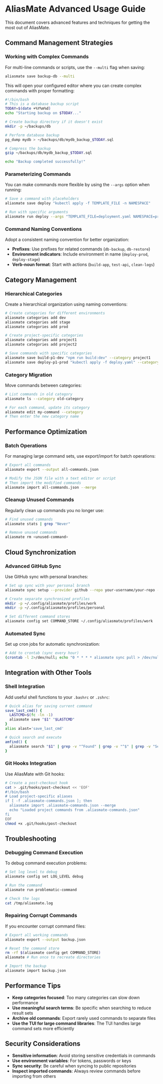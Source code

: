 # AliasMate Advanced Usage Guide

This document covers advanced features and techniques for getting the most out of AliasMate.

## Command Management Strategies

### Working with Complex Commands

For multi-line commands or scripts, use the `--multi` flag when saving:

```bash
aliasmate save backup-db --multi
```

This will open your configured editor where you can create complex commands with proper formatting:

```bash
#!/bin/bash
# This is a database backup script
TODAY=$(date +%Y%m%d)
echo "Starting backup on $TODAY..."

# Create backup directory if it doesn't exist
mkdir -p ~/backups/db

# Perform database backup
pg_dump mydb > ~/backups/db/mydb_backup_$TODAY.sql

# Compress the backup
gzip ~/backups/db/mydb_backup_$TODAY.sql

echo "Backup completed successfully!"
```

### Parameterizing Commands

You can make commands more flexible by using the `--args` option when running:

```bash
# Save a command with placeholders
aliasmate save deploy "kubectl apply -f TEMPLATE_FILE -n NAMESPACE"

# Run with specific arguments
aliasmate run deploy --args "TEMPLATE_FILE=deployment.yaml NAMESPACE=production"
```

### Command Naming Conventions

Adopt a consistent naming convention for better organization:

- **Prefixes**: Use prefixes for related commands (`db-backup`, `db-restore`)
- **Environment indicators**: Include environment in name (`deploy-prod`, `deploy-stage`)
- **Verb-noun format**: Start with actions (`build-app`, `test-api`, `clean-logs`)

## Category Management

### Hierarchical Categories

Create a hierarchical organization using naming conventions:

```bash
# Create categories for different environments
aliasmate categories add dev
aliasmate categories add stage
aliasmate categories add prod

# Create project-specific categories
aliasmate categories add project1
aliasmate categories add project2

# Save commands with specific categories
aliasmate save build-p1-dev "npm run build:dev" --category project1
aliasmate save deploy-p1-prod "kubectl apply -f deploy.yaml" --category prod
```

### Category Migration

Move commands between categories:

```bash
# List commands in old category
aliasmate ls --category old-category

# For each command, update its category
aliasmate edit my-command --category
# Then enter the new category name
```

## Performance Optimization

### Batch Operations

For managing large command sets, use export/import for batch operations:

```bash
# Export all commands
aliasmate export --output all-commands.json

# Modify the JSON file with a text editor or script
# Then import the modified commands
aliasmate import all-commands.json --merge
```

### Cleanup Unused Commands

Regularly clean up commands you no longer use:

```bash
# Find unused commands
aliasmate stats | grep "Never"

# Remove unused commands
aliasmate rm <unused-command>
```

## Cloud Synchronization

### Advanced GitHub Sync

Use GitHub sync with personal branches:

```bash
# Set up sync with your personal branch
aliasmate sync setup --provider github --repo your-username/your-repo --branch personal-commands

# Create separate synchronized profiles
mkdir -p ~/.config/aliasmate/profiles/work
mkdir -p ~/.config/aliasmate/profiles/personal

# Set different command stores
aliasmate config set COMMAND_STORE ~/.config/aliasmate/profiles/work
```

### Automated Sync

Set up cron jobs for automatic synchronization:

```bash
# Add to crontab (sync every hour)
(crontab -l 2>/dev/null; echo "0 * * * * aliasmate sync pull > /dev/null 2>&1") | crontab -
```

## Integration with Other Tools

### Shell Integration

Add useful shell functions to your `.bashrc` or `.zshrc`:

```bash
# Quick alias for saving current command
save_last_cmd() {
  LASTCMD=$(fc -ln -1)
  aliasmate save "$1" "$LASTCMD"
}
alias alast='save_last_cmd'

# Quick search and execute
amfind() {
  aliasmate search "$1" | grep -v "^Found" | grep -v "^$" | grep -v "Search"
}
```

### Git Hooks Integration

Use AliasMate with Git hooks:

```bash
# Create a post-checkout hook
cat > .git/hooks/post-checkout << 'EOF'
#!/bin/bash
# Load project-specific aliases
if [ -f .aliasmate-commands.json ]; then
  aliasmate import .aliasmate-commands.json --merge
  echo "Loaded project commands from .aliasmate-commands.json"
fi
EOF
chmod +x .git/hooks/post-checkout
```

## Troubleshooting

### Debugging Command Execution

To debug command execution problems:

```bash
# Set log level to debug
aliasmate config set LOG_LEVEL debug

# Run the command
aliasmate run problematic-command

# Check the logs
cat /tmp/aliasmate.log
```

### Repairing Corrupt Commands

If you encounter corrupt command files:

```bash
# Export all working commands
aliasmate export --output backup.json

# Reset the command store
rm -rf $(aliasmate config get COMMAND_STORE)
aliasmate # Run once to recreate directories

# Import the backup
aliasmate import backup.json
```

## Performance Tips

- **Keep categories focused**: Too many categories can slow down performance
- **Use meaningful search terms**: Be specific when searching to reduce result sets
- **Archive old commands**: Export rarely used commands to separate files
- **Use the TUI for large command libraries**: The TUI handles large command sets more efficiently

## Security Considerations

- **Sensitive information**: Avoid storing sensitive credentials in commands
- **Use environment variables**: For tokens, passwords or keys
- **Sync security**: Be careful when syncing to public repositories
- **Inspect imported commands**: Always review commands before importing from others

